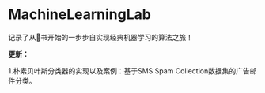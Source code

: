 # MachineLearningLab
记录了从🍉书开始的一步步自实现经典机器学习的算法之旅！

**更新：**

1.朴素贝叶斯分类器的实现以及案例：基于SMS Spam Collection数据集的广告邮件分类。
